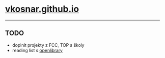 # [vkosnar.github.io](https://vkosnar.github.io/)
---
## TODO
- doplnit projekty z FCC, TOP a školy
- reading list s [openlibrary](https://openlibrary.org/)
